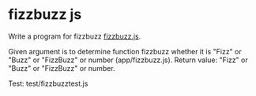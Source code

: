 # fizzbuzz js

Write a program for fizzbuzz [fizzbuzz.js](app/fizzbuzz.cpp).

Given argument is to determine function fizzbuzz whether it is "Fizz" or "Buzz" or "FizzBuzz" or number (app/fizzbuzz.js).
Return value: "Fizz" or "Buzz" or "FizzBuzz" or number.

Test: test/fizzbuzztest.js